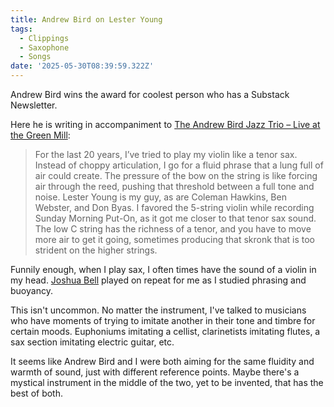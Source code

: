 ```yaml
---
title: Andrew Bird on Lester Young
tags:
  - Clippings
  - Saxophone
  - Songs
date: '2025-05-30T08:39:59.322Z'
---
```


Andrew Bird wins the award for coolest person who has a Substack Newsletter.

Here he is writing in accompaniment to [The Andrew Bird Jazz Trio – Live at the Green Mill](https://andrewbirdmusic.substack.com/p/the-andrew-bird-jazz-trio-live-at):

> For the last 20 years, I’ve tried to play my violin like a tenor sax. Instead of choppy articulation, I go for a fluid phrase that a lung full of air could create. The pressure of the bow on the string is like forcing air through the reed, pushing that threshold between a full tone and noise. Lester Young is my guy, as are Coleman Hawkins, Ben Webster, and Don Byas. I favored the 5-string violin while recording Sunday Morning Put-On, as it got me closer to that tenor sax sound. The low C string has the richness of a tenor, and you have to move more air to get it going, sometimes producing that skronk that is too strident on the higher strings.

Funnily enough, when I play sax, I often times have the sound of a violin in my head. [Joshua Bell](https://youtu.be/0UcFaU7qYfA?si=qXcZSoZqWtcNAZd3) played on repeat for me as I studied phrasing and buoyancy.

This isn't uncommon. No matter the instrument, I've talked to musicians who have moments of trying to imitate another in their tone and timbre for certain moods. Euphoniums imitating a cellist, clarinetists imitating flutes, a sax section imitating electric guitar, etc.

It seems like Andrew Bird and I were both aiming for the same fluidity and warmth of sound, just with different reference points. Maybe there's a mystical instrument in the middle of the two, yet to be invented, that has the best of both.
